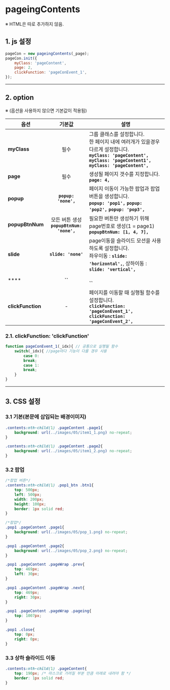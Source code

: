 # pageingContents

※ HTML은 따로 추가하지 않음.


## 1. js 설정
```javascript
pageCon = new pageingContents(_page);
pageCon.init({
    myClass: 'pageContent',
    page: 2,
    clickFunction: 'pageConEvent_1',
});
```

***

## 2. option
※ (옵션을 사용하지 않으면 기본값이 적용됨)

|옵션|기본값|설명|
|---|:---:|---|
|**myClass**|필수|그룹 클래스를 설정합니다.<br>한 페이지 내에 여러개가 있을경우 다르게 설정합니다.<br>**`myClass: 'pageContent',`** **`myClass: 'pageContent1',`** **`myClass: 'pageContent',`**|
|**page**|필수|생성될 페이지 갯수를 지정합니다.<br>**`page: 4,`**|
|**popup**|**`popup: 'none',`**|페이지 이동이 가능한 팝업과 팝업 버튼을 생성합니다.<br>**`popup: 'pop1',`** **`popup: 'pop2',`** **`popup: 'pop3',`**|
|**popupBtnNum**|모든 버튼 생성<br>**`popupBtnNum: 'none',`**|필요한 버튼만 생성하기 위해 page번호로 생성(1 = page1)<br>**`popupBtnNum: [1, 4, 7],`**|
|**slide**|**`slide: 'none'`**|page이동을 슬라이드 모션을 사용하도록 설정합니다.<br>좌우이동 : **`slide: 'horizontal',`**, 상하이동 : **`slide: 'vertical',`**|
|****|**``**|<br>**``**|
|**clickFunction**|-|페이지를 이동할 때 실행될 함수를 설정합니다.<br>**`clickFunction: 'pageConEvent_1',`** **`clickFunction: 'pageConEvent_2',`**|

### 2.1. clickFunction: 'clickFunction'
```javascript
function pageConEvent_1(_idx){ // 공통으로 실행될 함수
    switch(_idx){ //page마다 기능이 다를 경우 사용
        case 0:
        break;
        case 1:
        break;
    }
}
```

***

## 3. CSS 설정

### 3.1 기본(본문에 삽입되는 배경이미지)
```css
.contents:nth-child(1) .pageContent .page1{
    background: url(../images/05/item1_1.png) no-repeat;
}

.contents:nth-child(1) .pageContent .page2{
    background: url(../images/05/item1_2.png) no-repeat;
}
```

### 3.2 팝업
```css
/*팝업 버튼*/
.contents:nth-child(1) .pop1_btn .btn1{
    top: 500px;
    left: 500px;
    width: 200px;
    height: 100px;
    border: 1px solid red;
}

/*팝업*/
.pop1 .pageContent .page1{
    background: url(../images/05/pop_1.png) no-repeat;
}

.pop1 .pageContent .page2{
    background: url(../images/05/pop_2.png) no-repeat;
}

.pop1 .pageContent .pageWrap .prev{
    top: 469px;
    left: 30px;
}

.pop1 .pageContent .pageWrap .next{
    top: 469px;
    right: 30px;
}

.pop1 .pageContent .pageWrap .pageing{
    top: 1007px;
}

.pop1 .close{
    top: 0px;
    right: 0px;
}
```

### 3.3 상하 슬라이드 이동
```css
.contents:nth-child(1) .pageContent{
    top: 190px; /* 마스크로 가려질 부분 만큼 아래로 내려야 함 */
    border: 1px solid red;
}
```



